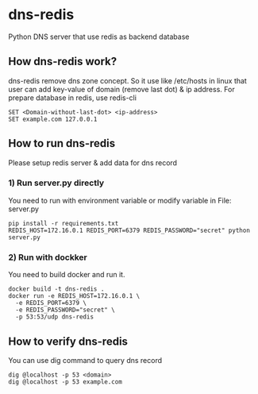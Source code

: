 # dns-redis
Python DNS server that use redis as backend database

## How dns-redis work?
dns-redis remove dns zone concept. So it use like /etc/hosts in linux that user can add key-value of domain (remove last dot) & ip address.
For prepare database in redis, use redis-cli
```
SET <Domain-without-last-dot> <ip-address>
SET example.com 127.0.0.1
```

## How to run dns-redis
Please setup redis server & add data for dns record
### 1) Run server.py directly
You need to run with environment variable or modify variable in File: server.py
```
pip install -r requirements.txt
REDIS_HOST=172.16.0.1 REDIS_PORT=6379 REDIS_PASSWORD="secret" python server.py
```

### 2) Run with dockker
You need to build docker and run it.
```
docker build -t dns-redis .
docker run -e REDIS_HOST=172.16.0.1 \
  -e REDIS_PORT=6379 \
  -e REDIS_PASSWORD="secret" \
  -p 53:53/udp dns-redis
```

## How to verify dns-redis
You can use dig command to query dns record
```
dig @localhost -p 53 <domain>
dig @localhost -p 53 example.com
```